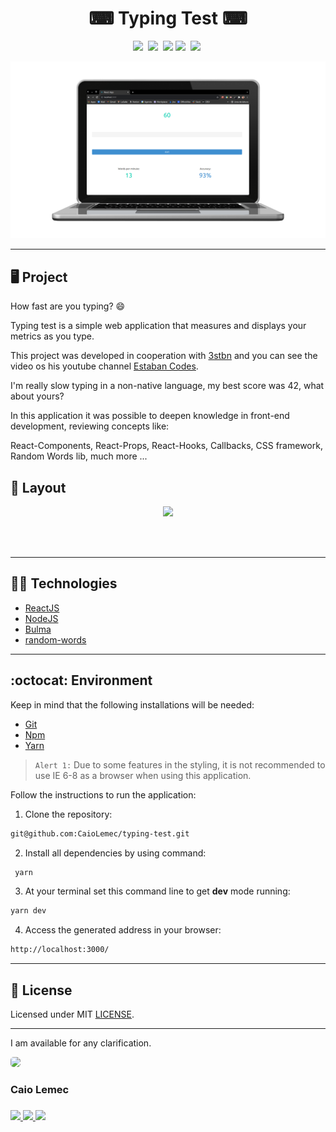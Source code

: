 
<h1 align="center">⌨   Typing Test   ⌨</h1>
<p align="center">
  <a href="#desktop_computer-project"><img src="https://img.shields.io/static/v1?label=&message=Project&color=333333&style=for-the-badge&logo=Next.js"/></a>&nbsp;
   <a href="#nail_care-layout"><img src="https://img.shields.io/static/v1?label=&message=Layout&color=2DBEB1&style=for-the-badge&logo=CSS3"/></a>&nbsp;
  <a href="#technologist-technologies"><img src="https://img.shields.io/static/v1?label=&message=Technologies&color=333333&style=for-the-badge&logo=Jamstack"/></a>
  <a href="#octocat-environment"><img src="https://img.shields.io/static/v1?label=&message=Environment&color=333333&style=for-the-badge&logo=visual-studio-code"/></a>&nbsp;
  <a href="#bookmark_tabs-license"><img src="https://img.shields.io/static/v1?label=&message=License&color=333333&style=for-the-badge&logo=LibreOffice"/></a>&nbsp;
</p>
<p align="center">
 <img alt="typing test mockup" src="./public/typingTest.png" width="auto">
</p>
<hr>

## :desktop_computer: Project

How fast are you typing? 😄

Typing test is a simple web application that measures and displays your metrics as you type.

This project was developed in cooperation with [3stbn](https://github.com/3stbn) and you can see the video os his youtube channel [Estaban Codes](https://www.youtube.com/channel/UCbWV65OoGP6mw2pGd0c5E-g).

I'm really slow typing in a non-native language, my best score was 42, what about yours?

In this application it was possible to deepen knowledge in front-end development, reviewing concepts like:

React-Components,
React-Props,
React-Hooks,
Callbacks,
CSS framework,
Random Words lib,
much more ...

## :nail_care: Layout
<p align="center">
<img src="./public/typingTest.gif" width="auto"/>

</p>
<br>
<br>
<hr>

## :technologist: Technologies

- [ReactJS](https://pt-br.reactjs.org/)
- [NodeJS](https://nodejs.org/en/)
- [Bulma](https://bulma.io/)
- [random-words](https://www.npmjs.com/package/random-words)

<hr>

## :octocat: Environment

Keep in mind that the following installations will be needed:

- [Git](https://git-scm.com/book/pt-br/v2/Come%C3%A7ando-Instalando-o-Git)
- [Npm](https://www.npmjs.com/) 
- [Yarn](https://yarnpkg.com/) 

>`Alert 1:` Due to some features in the styling, it is not recommended to use IE 6-8 as a browser when using this application. <br>

Follow the instructions to run the application:

1. Clone the repository: 
```bash 
git@github.com:CaioLemec/typing-test.git
```
2. Install all dependencies by using command:
```bash
 yarn
 ```
3. At your terminal set this command line to get <strong>dev</strong> mode running:
```bash
yarn dev
```
4. Access the generated address in your browser:
```bash
http://localhost:3000/
```
<hr>

## :bookmark_tabs: License

Licensed under MIT [LICENSE](./LICENSE.md).

<hr>

I am available for any clarification. 
    
<img style="border-radius: 30%;" src="https://avatars3.githubusercontent.com/u/59886891?s=460&v=4" width="75px;"/>
<h3>Caio Lemec<h3>
<a href="https://t.me/caiolemec"><img src="https://img.shields.io/badge/Telegram-333333?style=for-the-badge&logo=telegram&logoColor=white"/>
<a href="mailto:caiolemec@gmail.com"><img src="https://img.shields.io/static/v1?label=&message=E-mail&color=333333&style=for-the-badge&logo=Gmail"/>
<a href="https://www.linkedin.com/in/caiolemec/"><img src="https://img.shields.io/static/v1?label=&message=LinkedIn&color=333333&style=for-the-badge&logo=linkedin"/>
<br>
</p>
